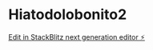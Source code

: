 # Hiatodolobonito2

[Edit in StackBlitz next generation editor ⚡️](https://stackblitz.com/~/github.com/charlitosandrew/Hiatodolobonito2)